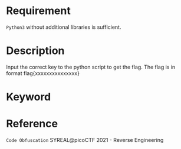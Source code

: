 # Requirement
`Python3` without additional libraries is sufficient.
# Description
Input the correct key to the python script to get the flag. The flag is in format flag{xxxxxxxxxxxxxxx}
# Keyword
# Reference
`Code Obfuscation`
SYREAL@picoCTF 2021 - Reverse Engineering

